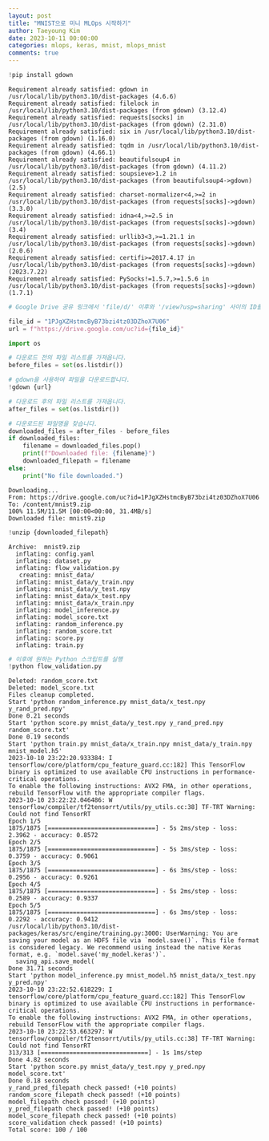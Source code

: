 ```yaml
---
layout: post
title: "MNIST으로 미니 MLOps 시작하기"
author: Taeyoung Kim
date: 2023-10-11 00:00:00
categories: mlops, keras, mnist, mlops_mnist
comments: true
---
```


```python
!pip install gdown
```

    Requirement already satisfied: gdown in /usr/local/lib/python3.10/dist-packages (4.6.6)
    Requirement already satisfied: filelock in /usr/local/lib/python3.10/dist-packages (from gdown) (3.12.4)
    Requirement already satisfied: requests[socks] in /usr/local/lib/python3.10/dist-packages (from gdown) (2.31.0)
    Requirement already satisfied: six in /usr/local/lib/python3.10/dist-packages (from gdown) (1.16.0)
    Requirement already satisfied: tqdm in /usr/local/lib/python3.10/dist-packages (from gdown) (4.66.1)
    Requirement already satisfied: beautifulsoup4 in /usr/local/lib/python3.10/dist-packages (from gdown) (4.11.2)
    Requirement already satisfied: soupsieve>1.2 in /usr/local/lib/python3.10/dist-packages (from beautifulsoup4->gdown) (2.5)
    Requirement already satisfied: charset-normalizer<4,>=2 in /usr/local/lib/python3.10/dist-packages (from requests[socks]->gdown) (3.3.0)
    Requirement already satisfied: idna<4,>=2.5 in /usr/local/lib/python3.10/dist-packages (from requests[socks]->gdown) (3.4)
    Requirement already satisfied: urllib3<3,>=1.21.1 in /usr/local/lib/python3.10/dist-packages (from requests[socks]->gdown) (2.0.6)
    Requirement already satisfied: certifi>=2017.4.17 in /usr/local/lib/python3.10/dist-packages (from requests[socks]->gdown) (2023.7.22)
    Requirement already satisfied: PySocks!=1.5.7,>=1.5.6 in /usr/local/lib/python3.10/dist-packages (from requests[socks]->gdown) (1.7.1)



```python
# Google Drive 공유 링크에서 'file/d/' 이후와 '/view?usp=sharing' 사이의 ID를 복사합니다.

file_id = "1PJgXZHstmcByB73bzi4tz03DZhoX7U06"
url = f"https://drive.google.com/uc?id={file_id}"
```


```python
import os

# 다운로드 전의 파일 리스트를 가져옵니다.
before_files = set(os.listdir())

# gdown을 사용하여 파일을 다운로드합니다.
!gdown {url}

# 다운로드 후의 파일 리스트를 가져옵니다.
after_files = set(os.listdir())

# 다운로드된 파일명을 찾습니다.
downloaded_files = after_files - before_files
if downloaded_files:
    filename = downloaded_files.pop()
    print(f"Downloaded file: {filename}")
    downloaded_filepath = filename
else:
    print("No file downloaded.")
```

    Downloading...
    From: https://drive.google.com/uc?id=1PJgXZHstmcByB73bzi4tz03DZhoX7U06
    To: /content/mnist9.zip
    100% 11.5M/11.5M [00:00<00:00, 31.4MB/s]
    Downloaded file: mnist9.zip



```python
!unzip {downloaded_filepath}
```

    Archive:  mnist9.zip
      inflating: config.yaml             
      inflating: dataset.py              
      inflating: flow_validation.py      
       creating: mnist_data/
      inflating: mnist_data/y_train.npy  
      inflating: mnist_data/y_test.npy   
      inflating: mnist_data/x_test.npy   
      inflating: mnist_data/x_train.npy  
      inflating: model_inference.py      
      inflating: model_score.txt         
      inflating: random_inference.py     
      inflating: random_score.txt        
      inflating: score.py                
      inflating: train.py                



```python
# 이후에 원하는 Python 스크립트를 실행
!python flow_validation.py
```

    Deleted: random_score.txt
    Deleted: model_score.txt
    Files cleanup completed.
    Start 'python random_inference.py mnist_data/x_test.npy y_rand_pred.npy'
    Done 0.21 seconds
    Start 'python score.py mnist_data/y_test.npy y_rand_pred.npy random_score.txt'
    Done 0.19 seconds
    Start 'python train.py mnist_data/x_train.npy mnist_data/y_train.npy mnist_model.h5'
    2023-10-10 23:22:20.933384: I tensorflow/core/platform/cpu_feature_guard.cc:182] This TensorFlow binary is optimized to use available CPU instructions in performance-critical operations.
    To enable the following instructions: AVX2 FMA, in other operations, rebuild TensorFlow with the appropriate compiler flags.
    2023-10-10 23:22:22.046486: W tensorflow/compiler/tf2tensorrt/utils/py_utils.cc:38] TF-TRT Warning: Could not find TensorRT
    Epoch 1/5
    1875/1875 [==============================] - 5s 2ms/step - loss: 2.3962 - accuracy: 0.8572
    Epoch 2/5
    1875/1875 [==============================] - 5s 3ms/step - loss: 0.3759 - accuracy: 0.9061
    Epoch 3/5
    1875/1875 [==============================] - 6s 3ms/step - loss: 0.2956 - accuracy: 0.9261
    Epoch 4/5
    1875/1875 [==============================] - 5s 2ms/step - loss: 0.2589 - accuracy: 0.9337
    Epoch 5/5
    1875/1875 [==============================] - 6s 3ms/step - loss: 0.2292 - accuracy: 0.9412
    /usr/local/lib/python3.10/dist-packages/keras/src/engine/training.py:3000: UserWarning: You are saving your model as an HDF5 file via `model.save()`. This file format is considered legacy. We recommend using instead the native Keras format, e.g. `model.save('my_model.keras')`.
      saving_api.save_model(
    Done 31.71 seconds
    Start 'python model_inference.py mnist_model.h5 mnist_data/x_test.npy y_pred.npy'
    2023-10-10 23:22:52.618229: I tensorflow/core/platform/cpu_feature_guard.cc:182] This TensorFlow binary is optimized to use available CPU instructions in performance-critical operations.
    To enable the following instructions: AVX2 FMA, in other operations, rebuild TensorFlow with the appropriate compiler flags.
    2023-10-10 23:22:53.663297: W tensorflow/compiler/tf2tensorrt/utils/py_utils.cc:38] TF-TRT Warning: Could not find TensorRT
    313/313 [==============================] - 1s 1ms/step
    Done 4.82 seconds
    Start 'python score.py mnist_data/y_test.npy y_pred.npy model_score.txt'
    Done 0.18 seconds
    y_rand_pred_filepath check passed! (+10 points)
    random_score_filepath check passed! (+10 points)
    model_filepath check passed! (+10 points)
    y_pred_filepath check passed! (+10 points)
    model_score_filepath check passed! (+10 points)
    score_validation check passed! (+10 points)
    Total score: 100 / 100


